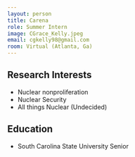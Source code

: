 ```yaml
---
layout: person
title: Carena
role: Summer Intern
image: CGrace_Kelly.jpeg
email: cgkelly98@gmail.com
room: Virtual (Atlanta, Ga)
---
```



## Research Interests

* Nuclear nonproliferation
* Nuclear Security
* All things Nuclear (Undecided)


## Education

* South Carolina State University Senior
